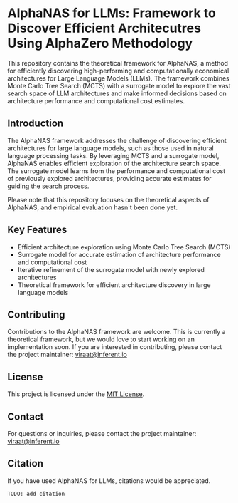 # AlphaNAS for LLMs: Framework to Discover Efficient Architecutres Using AlphaZero Methodology

This repository contains the theoretical framework for AlphaNAS, a method for efficiently discovering high-performing and computationally economical architectures for Large Language Models (LLMs). The framework combines Monte Carlo Tree Search (MCTS) with a surrogate model to explore the vast search space of LLM architectures and make informed decisions based on architecture performance and computational cost estimates.

## Introduction

The AlphaNAS framework addresses the challenge of discovering efficient architectures for large language models, such as those used in natural language processing tasks. By leveraging MCTS and a surrogate model, AlphaNAS enables efficient exploration of the architecture search space. The surrogate model learns from the performance and computational cost of previously explored architectures, providing accurate estimates for guiding the search process.

Please note that this repository focuses on the theoretical aspects of AlphaNAS, and empirical evaluation hasn't been done yet.

## Key Features

- Efficient architecture exploration using Monte Carlo Tree Search (MCTS)
- Surrogate model for accurate estimation of architecture performance and computational cost
- Iterative refinement of the surrogate model with newly explored architectures
- Theoretical framework for efficient architecture discovery in large language models

## Contributing

Contributions to the AlphaNAS framework are welcome. This is currently a theoretical framework, but we would love to start working on an implementation soon. If you are interested in contributing, please contact the project maintainer: [viraat@inferent.io](mailto:viraat@inferent.io)

## License

This project is licensed under the [MIT License](LICENSE).

## Contact

For questions or inquiries, please contact the project maintainer: [viraat@inferent.io](mailto:viraat@inferent.io)

## Citation

If you have used AlphaNAS for LLMs, citations would be appreciated.

`TODO: add citation`
